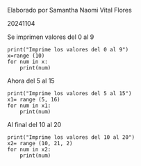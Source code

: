 Elaborado por Samantha Naomi Vital Flores

20241104

Se imprimen valores del 0 al 9
```
print("Imprime los valores del 0 al 9")
x=range (10)
for num in x:
    print(num)
```
Ahora del 5 al 15
```
print("Imprime los valores del 5 al 15")
x1= range (5, 16)
for num in x1:
    print(num)
```
Al final del 10 al 20
```
print("Imprime los valores del 10 al 20")
x2= range (10, 21, 2)
for num in x2:
    print(num)
```
